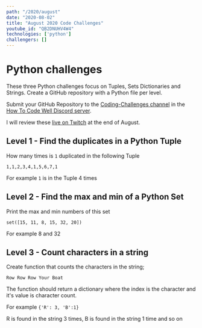 ```yaml
---
path: "/2020/august"
date: "2020-08-02"
title: "August 2020 Code Challenges"
youtube_id: "QB2DNUHV4W4"
technologies: ['python']
challengers: []
---
```


# Python challenges
These three Python challenges focus on Tuples, Sets Dictionaries and Strings.
Create a GitHub repository with a Python file per level. 

Submit your GitHub Repository to the [Coding-Challenges channel](https://discord.gg/McBDkkb) in the [How To Code Well Discord server](https://howtocodewell.net/discord).

I will review these [live on Twitch](https://www.twitch.tv/howtocodewell) at the end of August.

## Level 1 - Find the duplicates in a Python Tuple
How many times is `1` duplicated in the following Tuple 

`1,1,2,3,4,1,5,6,7,1`

For example `1` is in the Tuple 4 times
 
## Level 2 - Find the max and min of a Python Set
Print the max and min numbers of this set 

`set([15, 11, 8, 15, 32, 20])`

For example 8 and 32

## Level 3 - Count characters in a string
Create function that counts the characters in the string; 

`Row Row Row Your Boat`

The function should return a dictionary where the index is the character and it's value is character count. 

For example `{'R': 3, 'B':1}`

R is found in the string 3 times, B is found in the string 1 time and so on
